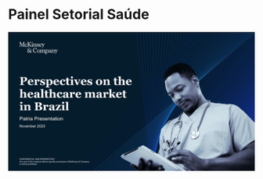 # Painel Setorial Saúde

<a href="03. Terceira Apresentação.pdf" class="image fit"><img src="Screenshot_20231107_144924_Drive.jpg" alt=""></a>
